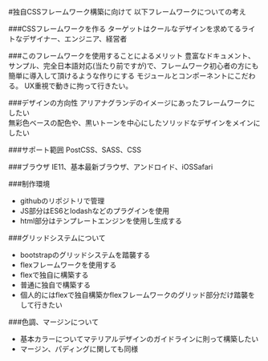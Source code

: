 #独自CSSフレームワーク構築に向けて
以下フレームワークについての考え


###CSSフレームワークを作る
ターゲットはクールなデザインを求めてるライトなデザイナー、エンジニア、経営者  


###このフレームワークを使用することによるメリット
豊富なドキュメント、サンプル、完全日本語対応(当たり前ですが)で、フレームワーク初心者の方にも簡単に導入して頂けるような作りにする
モジュールとコンポーネントにこだわる。
UX重視で動きに拘って行きたい。  


###デザインの方向性
アリアナグランデのイメージにあったフレームワークにしたい  
無彩色ベースの配色や、黒いトーンを中心にしたソリッドなデザインをメインにしたい  


###サポート範囲
PostCSS、SASS、CSS  


###ブラウザ
IE11、基本最新ブラウザ、アンドロイド、iOSSafari  


###制作環境
* githubのリポジトリで管理
* JS部分はES6とlodashなどのプラグインを使用
* html部分はテンプレートエンジンを使用し生成する  


###グリッドシステムについて
* bootstrapのグリッドシステムを踏襲する
* flexフレームワークを使用する
* flexで独自に構築する
* 普通に独自で構築する
*  個人的にはflexで独自構築かflexフレームワークのグリッド部分だけ踏襲をして行きたい  


###色調、マージンについて
* 基本カラーについてマテリアルデザインのガイドラインに則って構築したい
* マージン、パディングに関しても同様  
